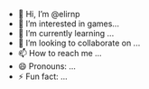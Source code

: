 - 👋 Hi, I’m @elirnp
- 👀 I’m interested in games...
- 🌱 I’m currently learning ...
- 💞️ I’m looking to collaborate on ...
- 📫 How to reach me ...
- 😄 Pronouns: ...
- ⚡ Fun fact: ...

<!---
elirnp/elirnp is a ✨ special ✨ repository because its `README.md` (this file) appears on your GitHub profile.
You can click the Preview link to take a look at your changes.
--->

